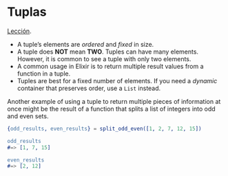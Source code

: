 # Tuplas

[Lección](https://thinkingelixir.com/course/pattern-matching/module-2/tuple/).

- A tuple’s elements are *ordered* and *fixed* in size.
- A tuple does **NOT** mean **TWO**. Tuples can have many elements. However, it is common to see a tuple with only two elements. 
- A common usage in Elixir is to return multiple result values from a function in a tuple.
- Tuples are best for a fixed number of elements. If you need a *dynamic* container that preserves order, use a `List` instead.

Another example of using a tuple to return multiple pieces of information at once might be the result of a function that splits a list of integers into odd and even sets.

```erlang
{odd_results, even_results} = split_odd_even([1, 2, 7, 12, 15])

odd_results
#=> [1, 7, 15]

even_results
#=> [2, 12]
```

